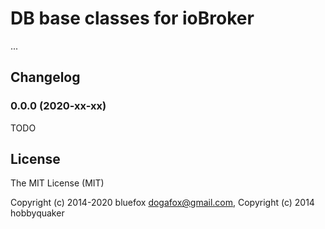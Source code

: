 # DB base classes for ioBroker
...

## Changelog

### 0.0.0 (2020-xx-xx)
TODO


## License
The MIT License (MIT)

Copyright (c) 2014-2020 bluefox <dogafox@gmail.com>,
Copyright (c) 2014      hobbyquaker

